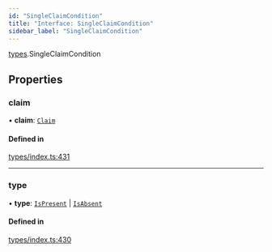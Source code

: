 ```yaml
---
id: "SingleClaimCondition"
title: "Interface: SingleClaimCondition"
sidebar_label: "SingleClaimCondition"
---
```


[types](../../../modules/Types/Types.md).SingleClaimCondition

## Properties

### claim

• **claim**: [`Claim`](../../../modules/Types/Types.md#claim)

#### Defined in

[types/index.ts:431](https://github.com/PolymeshAssociation/polymesh-sdk/blob/de58d40fd/src/types/index.ts#L431)

___

### type

• **type**: [`IsPresent`](../../../enums/Types/ConditionType/ConditionType.md#ispresent) \| [`IsAbsent`](../../../enums/Types/ConditionType/ConditionType.md#isabsent)

#### Defined in

[types/index.ts:430](https://github.com/PolymeshAssociation/polymesh-sdk/blob/de58d40fd/src/types/index.ts#L430)
